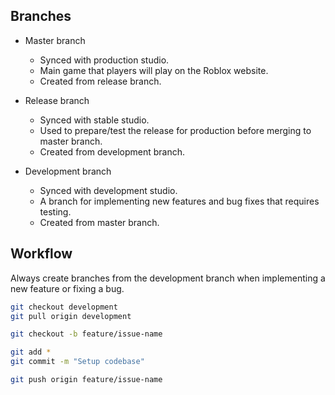 ## Branches
- Master branch 
    - Synced with production studio.
    - Main game that players will play on the Roblox website.
    - Created from release branch.

- Release branch 
    - Synced with stable studio. 
    - Used to prepare/test the release for production before merging to master branch.
    - Created from development branch.

- Development branch
    - Synced with development studio.
    - A branch for implementing new features and bug fixes that requires testing.
    - Created from master branch.

## Workflow
Always create branches from the development branch when implementing a new feature or fixing a bug.

```bash
git checkout development
git pull origin development

git checkout -b feature/issue-name

git add *
git commit -m "Setup codebase"

git push origin feature/issue-name
```